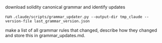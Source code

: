 download solidity canonical grammar and identify updates

run `.claude/scripts/grammar_updater.py --output-dir tmp_claude --version-file last_grammar_version.json`

make a list of all grammar rules that changed, describe how they changed and store this in grammar_updates.md. 

